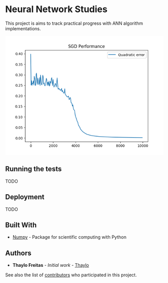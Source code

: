 # Neural Network Studies

This project is aims to track practical progress with ANN algorithm implementations.

![Alt text](/images/result.png?raw=true "Title")

## Running the tests

TODO

## Deployment

TODO

## Built With

* [Numpy](https://www.numpy.org/) - Package for scientific computing with Python

## Authors

* **Thaylo Freitas** - *Initial work* - [Thaylo](https://github.com/thaylo)

See also the list of [contributors](https://github.com/Thaylo/Robot-Simulator/contributors) who participated in this project.


